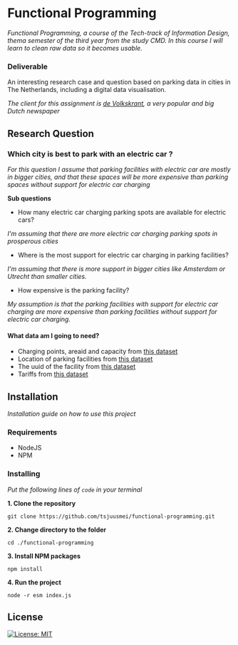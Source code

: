 # Functional Programming

*Functional Programming, a course of the Tech-track of Information Design, thema semester of the third year from the study CMD. In this course I will learn to clean raw data so it becomes usable.*

### Deliverable

An interesting research case and question based on parking data in cities in The Netherlands, including a digital data visualisation.

*The client for this assignment is [de Volkskrant](https://www.volkskrant.nl/), a very popular and big Dutch newspaper*

## Research Question

### Which city is best to park with an electric car ?

*For this question I assume that parking facilities with electric car are mostly in bigger cities, and that these spaces will be more expensive than parking spaces without support for electric car charging*

**Sub questions**

* How many electric car charging parking spots are available for electric cars?

*I'm assuming that there are more electric car charging parking spots in prosperous cities*

* Where is the most support for electric car charging in parking facilities?

*I'm assuming that there is more support in bigger cities like Amsterdam or Utrecht than smaller cities.*

* How expensive is the parking facility?

*My assumption is that the parking facilities with support for electric car charging are more expensive than parking facilities without support for electric car charging.*

#### What data am I going to need?

* Charging points, areaid and capacity from [this dataset](https://opendata.rdw.nl/resource/b3us-f26s.json?$where=chargingpointcapacity>0)
* Location of parking facilities from [this dataset](https://opendata.rdw.nl/resource/b3us-f26s.json)
* The uuid of the facility from [this dataset](https://opendata.rdw.nl/resource/mz4f-59fw.json)
* Tariffs from [this dataset](https://npropendata.rdw.nl/parkingdata/v2/)

## Installation

*Installation guide on how to use this project*

### Requirements

* NodeJS
* NPM

### Installing

*Put the following lines of `code` in your terminal*

**1. Clone the repository**

```
git clone https://github.com/tsjuusmei/functional-programming.git
```

**2. Change directory to the folder**

```
cd ./functional-programming
```

**3. Install NPM packages**

```
npm install
```

**4. Run the project**

```
node -r esm index.js
```

## License

[![License: MIT](https://img.shields.io/badge/License-MIT-yellow.svg)](https://opensource.org/licenses/MIT)
